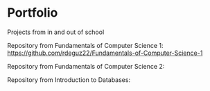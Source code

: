 # Portfolio
Projects from in and out of school

Repository from Fundamentals of Computer Science 1: https://github.com/rdeguz22/Fundamentals-of-Computer-Science-1

Repository from Fundamentals of Computer Science 2:

Repository from Introduction to Databases:
